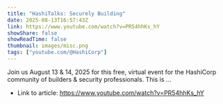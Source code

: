 ```yaml
---
title: "HashiTalks: Securely Building"
date: 2025-08-13T16:57:43Z
link: https://www.youtube.com/watch?v=PR54hhKs_hY
showShare: false
showReadTime: false
thumbnail: images/misc.png
tags: ["youtube.com/@HashiCorp"]
---
```

Join us August 13 & 14, 2025 for this free, virtual event for the HashiCorp community of builders & security professionals. This is ...

- Link to article: https://www.youtube.com/watch?v=PR54hhKs_hY
